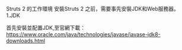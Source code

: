 Struts 2 的工作環境
安裝Struts 2 之前，需要事先安裝JDK和Web服務器。
1.JDK

首先安裝並配置JDK,至官網下載：
https://www.oracle.com/java/technologies/javase/javase-jdk8-downloads.html
